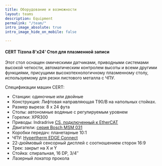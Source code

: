 ```yaml
---
title: Оборудование и возможности
layout: teams
description: Equipment
permalink: "/team/"
intro_image_absolute: true
intro_image_hide_on_mobile: false

---
```

#### CERT Tizona 8'x24' Стол для плазменной записи

Этот стол оснащен омическими датчиками, приводными системами высокой четкости, автоматическим контролем высоты и всеми другими функциями, присущими высокотехнологичному плазменному столу, используемому для резки листового металла с ЧПУ.

Спецификации машин CERT:

* Станции: одиночные или двойные
* Конструкция: Лифтовая направляющая T90/B на напольных стойках.
* Размер выреза: 8 x 24 фута
* Столы: автономные водяные с регулируемым уровнем
* Горелки: XPR300
* Приводы: Indradrive [CS, подключенный к ](https://www.boschrexroth.com/en/us/products/product-groups/electric-drives-and-controls/servo-drives/compact-drives/indradrive-cs/index)[EtherCAT](https://www.ethercat.org/en/why_use_ethercat.htm)
* Двигатели: [серия Bosch MSM 031](https://www.boschrexroth.com/ics/cat/?id=&cat=Electric-Drives-and-Controls-Catalog&m=&u=si&o=Desktop&p=g252369,g262880,g264880,g265482&pi=B46A42F0-DA70-6476-3F83991DE1BA2C4F_ICS_82)
* Коробки передач: планетарные 10:1
* ЧПУ: [Hypertherm EDGE Connect](https://www.hypertherm.com/en-US/hypertherm/edge/edge-connect/)
* 22-дюймовый сенсорный дисплей с соотношением сторон 16:9
* Трек: закрыт на X и Y
* Стойка: спиральная, 16 DP, 3/4″
* Лазерный локатор прокола